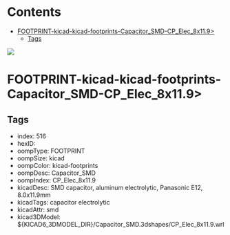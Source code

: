 



Contents
========

* [FOOTPRINT-kicad-kicad-footprints-Capacitor_SMD-CP_Elec_8x11.9>](#footprint-kicad-kicad-footprints-capacitor_smd-cp_elec_8x119)
	* [Tags](#tags)
  
![][im]
# FOOTPRINT-kicad-kicad-footprints-Capacitor_SMD-CP_Elec_8x11.9>

## Tags

- index: 516
- hexID: 
- oompType: FOOTPRINT
- oompSize: kicad
- oompColor: kicad-footprints
- oompDesc: Capacitor_SMD
- oompIndex: CP_Elec_8x11.9
- kicadDesc: SMD capacitor, aluminum electrolytic, Panasonic E12, 8.0x11.9mm
- kicadTags: capacitor electrolytic
- kicadAttr: smd
- kicad3DModel: ${KICAD6_3DMODEL_DIR}/Capacitor_SMD.3dshapes/CP_Elec_8x11.9.wrl



[im]: image.png
